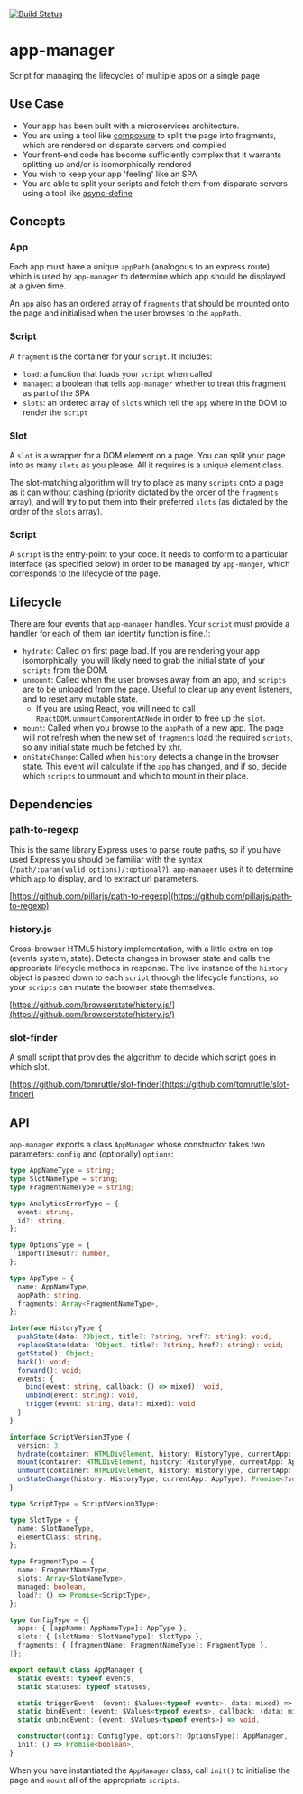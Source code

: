 [![Build Status](https://travis-ci.org/tomruttle/app-manager.svg?branch=master)](https://travis-ci.org/tomruttle/app-manager)

# app-manager

Script for managing the lifecycles of multiple apps on a single page

## Use Case

  * Your app has been built with a microservices architecture.
  * You are using a tool like [compoxure](https://github.com/tes/compoxure) to split the page into fragments, which are rendered on disparate servers and compiled
  * Your front-end code has become sufficiently complex that it warrants splitting up and/or is isomorphically rendered
  * You wish to keep your app 'feeling' like an SPA
  * You are able to split your scripts and fetch them from disparate servers using a tool like [async-define](https://github.com/tes/async-define)

## Concepts

### App

Each app must have a unique `appPath` (analogous to an express route) which is used by `app-manager` to determine which app should be displayed at a given time.

An `app` also has an ordered array of `fragments` that should be mounted onto the page and initialised when the user browses to the `appPath`.

### Script

A `fragment` is the container for your `script`. It includes:

  * `load`: a function that loads your `script` when called
  * `managed`: a boolean that tells `app-manager` whether to treat this fragment as part of the SPA
  * `slots`: an ordered array of `slots` which tell the `app` where in the DOM to render the `script`

### Slot

A `slot` is a wrapper for a DOM element on a page. You can split your page into as many `slots` as you please. All it requires is a unique element class.

The slot-matching algorithm will try to place as many `scripts` onto a page as it can without clashing (priority dictated by the order of the `fragments` array), and will try to put them into their preferred `slots` (as dictated by the order of the `slots` array).

### Script

A `script` is the entry-point to your code. It needs to conform to a particular interface (as specified below) in order to be managed by `app-manger`, which corresponds to the lifecycle of the page.

## Lifecycle

There are four events that `app-manager` handles. Your `script` must provide a handler for each of them (an identity function is fine.):

  * `hydrate`: Called on first page load. If you are rendering your app isomorphically, you will likely need to grab the initial state of your `scripts` from the DOM.
  * `unmount`: Called when the user browses away from an app, and `scripts` are to be unloaded from the page. Useful to clear up any event listeners, and to reset any mutable state.
    * If you are using React, you will need to call `ReactDOM.unmountComponentAtNode` in order to free up the `slot`.
  * `mount`: Called when you browse to the `appPath` of a new app. The page will not refresh when the new set of `fragments` load the required `scripts`, so any initial state much be fetched by xhr.
  * `onStateChange`: Called when `history` detects a change in the browser state. This event will calculate if the `app` has changed, and if so, decide which `scripts` to unmount and which to mount in their place.

## Dependencies

### path-to-regexp

This is the same library Express uses to parse route paths, so if you have used Express you should be familiar with the syntax (`/path/:param(valid|options)/:optional?`). `app-manager` uses it to determine which `app` to display, and to extract url parameters.

[https://github.com/pillarjs/path-to-regexp](https://github.com/pillarjs/path-to-regexp)

### history.js

Cross-browser HTML5 history implementation, with a little extra on top (events system, state). Detects changes in browser state and calls the appropriate lifecycle methods in response. The live instance of the `history` object is passed down to each `script` through the lifecycle functions, so your `scripts` can mutate the browser state themselves.

[https://github.com/browserstate/history.js/](https://github.com/browserstate/history.js/)

### slot-finder

A small script that provides the algorithm to decide which script goes in which slot.

[https://github.com/tomruttle/slot-finder](https://github.com/tomruttle/slot-finder)

## API

`app-manager` exports a class `AppManager` whose constructor takes two parameters: `config` and (optionally) `options`:

```typescript
type AppNameType = string;
type SlotNameType = string;
type FragmentNameType = string;

type AnalyticsErrorType = {
  event: string,
  id?: string,
};

type OptionsType = {
  importTimeout?: number,
};

type AppType = {
  name: AppNameType,
  appPath: string,
  fragments: Array<FragmentNameType>,
};

interface HistoryType {
  pushState(data: ?Object, title?: ?string, href?: string): void;
  replaceState(data: ?Object, title?: ?string, href?: string): void;
  getState(): Object;
  back(): void;
  forward(): void;
  events: {
    bind(event: string, callback: () => mixed): void,
    unbind(event: string): void,
    trigger(event: string, data?: mixed): void
  }
}

interface ScriptVersion3Type {
  version: 3;
  hydrate(container: HTMLDivElement, history: HistoryType, currentApp: AppType): Promise<?void>;
  mount(container: HTMLDivElement, history: HistoryType, currentApp: AppType): Promise<?void>;
  unmount(container: HTMLDivElement, history: HistoryType, currentApp: AppType): boolean;
  onStateChange(history: HistoryType, currentApp: AppType): Promise<?void>;
}

type ScriptType = ScriptVersion3Type;

type SlotType = {
  name: SlotNameType,
  elementClass: string,
};

type FragmentType = {
  name: FragmentNameType,
  slots: Array<SlotNameType>,
  managed: boolean,
  load?: () => Promise<ScriptType>,
};

type ConfigType = {|
  apps: { [appName: AppNameType]: AppType },
  slots: { [slotName: SlotNameType]: SlotType },
  fragments: { [fragmentName: FragmentNameType]: FragmentType },
|};

export default class AppManager {
  static events: typeof events,
  static statuses: typeof statuses,

  static triggerEvent: (event: $Values<typeof events>, data: mixed) => void,
  static bindEvent: (event: $Values<typeof events>, callback: (data: mixed) => mixed) => void,
  static unbindEvent: (event: $Values<typeof events>) => void,

  constructor(config: ConfigType, options?: OptionsType): AppManager,
  init: () => Promise<boolean>,
}
```

When you have instantiated the `AppManager` class, call `init()` to initialise the page and `mount` all of the appropriate `scripts`.
